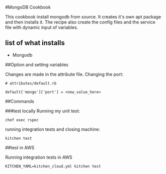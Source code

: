 #MongoDB Cookbook

This cookbook install mongodb from source. It creates it's own apt package and then installs it. The recipe also create the config files and the service file with dynamic input of variables.

## list of what installs
- Mongodb

##Option and setting variables

Changes are made in the attribute file. Changing the port:
```
# attributes/default.rb

default['mongo']['port'] = <new_value_here>
```
##Commands

###test locally
Running my unit test:
```
chef exec rspec
```
running integration tests and closing machine:
```
kitchen test
```
##test in AWS

Running integration tests in AWS
```
KITCHEN_YAML=kitchen_cloud.yml kitchen test
```
